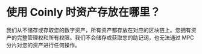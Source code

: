 # 使用 Coinly 时资产存放在哪里？

我们从不储存或存取您的数字资产，所有资产都存放在对应的区块链上。您拥有资产的完整管理权和所有权限。我们不会储存或获取您的助记词，也无法通过 MPC 分片对您的资产进行任何操作。

